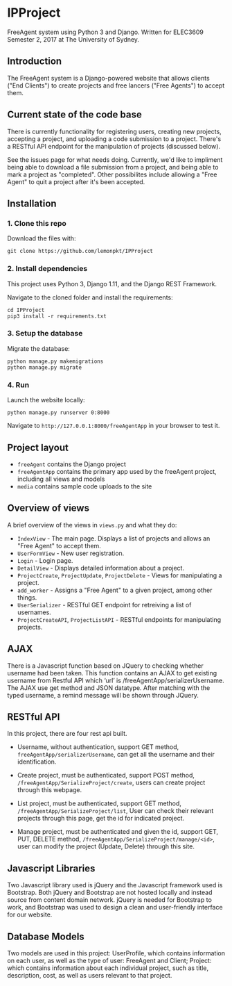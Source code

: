 # IPProject

FreeAgent system using Python 3 and Django. Written for ELEC3609 Semester 2, 2017 at The University of Sydney.

## Introduction

The FreeAgent system is a Django-powered website that allows clients ("End Clients") to create projects and free lancers ("Free Agents") to accept them. 

## Current state of the code base

There is currently functionality for registering users, creating new projects, accepting a project, and uploading a code submission to a project. There's a RESTful API endpoint for the manipulation of projects (discussed below).

See the issues page for what needs doing. Currently, we'd like to impliment being able to download a file submission from a project, and being able to mark a project as "completed". Other possibilites include allowing a "Free Agent" to quit a project after it's been accepted.

## Installation

### 1. Clone this repo

Download the files with:

```
git clone https://github.com/lemonpkt/IPProject
```

### 2. Install dependencies

This project uses Python 3, Django 1.11, and the Django REST Framework.

Navigate to the cloned folder and install the requirements:

```
cd IPProject
pip3 install -r requirements.txt
```

### 3. Setup the database

Migrate the database:

```
python manage.py makemigrations
python manage.py migrate
```

### 4. Run

Launch the website locally:

```
python manage.py runserver 0:8000
```

Navigate to `http://127.0.0.1:8000/freeAgentApp` in your browser to test it.

## Project layout

* `freeAgent` contains the Django project
* `freeAgentApp` contains the primary app used by the freeAgent project, including all views and models
* `media` contains sample code uploads to the site

## Overview of views

A brief overview of the views in `views.py` and what they do:

* `IndexView` - The main page. Displays a list of projects and allows an "Free Agent" to accept them.
* `UserFormView` - New user registration.
* `Login` - Login page.
* `DetailView` - Displays detailed information about a project.
* `ProjectCreate`, `ProjectUpdate`, `ProjectDelete` - Views for manipulating a project.
* `add_worker` - Assigns a "Free Agent" to a given project, among other things.
* `UserSerializer` - RESTful GET endpoint for retreiving a list of usernames.
* `ProjectCreateAPI`, `ProjectListAPI` - RESTful endpoints for manipulating projects.

## AJAX

There is a Javascript function based on JQuery to checking whether username had been taken. This function contains an AJAX to get existing username from Restful API which ‘url’ is /freeAgentApp/serializerUsername. The AJAX use get method and JSON datatype. After matching with the typed username, a remind message will be shown through JQuery. 

## RESTful API

In this project, there are four rest api built.

* Username, without authentication, support GET method, `freeAgentApp/serializerUsername`, can get all the username and their identification.

* Create project, must be authenticated, support POST method, `/freeAgentApp/SerializeProject/create`, users can create project through this webpage.

* List project, must be authenticated, support GET method, `/freeAgentApp/SerializeProject/list`,
User can check their relevant projects through this page, get the id for indicated project.

* Manage project, must be authenticated and given the id, support GET, PUT, DELETE method, `/freeAgentApp/SerializeProject/manage/<id>`, user can modify the project (Update, Delete) through this site.

## Javascript Libraries

Two Javascript library used is jQuery and the Javascript framework used is Bootstrap. Both jQuery and Bootstrap are not hosted locally and instead source from content domain network. jQuery is needed for Bootstrap to work, and Bootstrap was used to design a clean and user-friendly interface for our website.

## Database Models

Two models are used in this project: UserProfile, which contains information on each user, as well as the type of user: FreeAgent and Client; Project: which contains information about each individual project, such as title, description, cost, as well as users relevant to that project.
